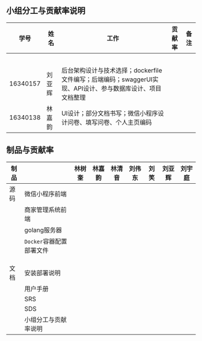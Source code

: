 ## 小组分工与贡献率说明

| 学号     | 姓名   | 工作                                                         | 贡献率 | 备注 |
| -------- | ------ | ------------------------------------------------------------ | ------ | ---- |
|          |        |                                                              |        |      |
|          |        |                                                              |        |      |
|          |        |                                                              |        |      |
|          |        |                                                              |        |      |
|          |        |                                                              |        |      |
| 16340157 | 刘亚辉 | 后台架构设计与技术选择；dockerfile文件编写；后端编码；swaggerUI实现、API设计、参与数据库设计、项目文档整理 |        |      |
| 16340138 | 林嘉韵 | UI设计；部分文档书写；微信小程序设计问卷、填写问卷、个人主页编码 |        |      |
## 制品与贡献率

| 制品 |                          | 林树奎 | 林嘉韵 | 林清音 | 刘伟东 | 刘笑 | 刘亚辉 | 刘宇庭 |
| ---- | ------------------------ | ------ | ------ | ------ | ------ | ---- | ------ | ------ |
| 源码 | 微信小程序前端           |        |        |        |        |      |        |        |
|      | 商家管理系统前端         |        |        |        |        |      |        |        |
|      | golang服务器             |        |        |        |        |      |        |        |
|      | `Docker`容器配置部署文件 |        |        |        |        |      |        |        |
|      |                          |        |        |        |        |      |        |        |
|      |                          |        |        |        |        |      |        |        |
|      |                          |        |        |        |        |      |        |        |
| 文档 | 安装部署说明             |        |        |        |        |      |        |        |
|      | 用户手册                 |        |        |        |        |      |        |        |
|      | SRS                      |        |        |        |        |      |        |        |
|      | SDS                      |        |        |        |        |      |        |        |
|      | 小组分工与贡献率说明     |        |        |        |        |      |        |        |